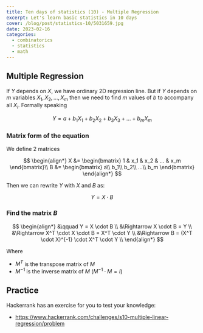 ```yaml
---
title: Ten days of statistics (10) - Multiple Regression
excerpt: Let's learn basic statistics in 10 days
cover: /blog/post/statistics-10/5031659.jpg
date: 2023-02-16
categories:
  - combinatorics
  - statistics
  - math
---
```


## Multiple Regression

If $Y$ depends on $X$, we have ordinary 2D regression line.
But if $Y$ depends on $m$ variables $X_1, X_2, ..., X_m$ then we need to find
$m$ values of $b$ to accompany all $X_i$. Formally speaking

$$
Y = a+b_1X_1+b_2X_2+b_3X_3+...+b_mX_m
$$

### Matrix form of the equation

We define 2 matrices

$$
\begin{align*}
X &=
\begin{bmatrix}
1 & x_1 & x_2 & ... & x_m
\end{bmatrix}\\
B &=
\begin{bmatrix}
a\\
b_1\\
b_2\\
...\\
b_m
\end{bmatrix}
\end{align*}
$$

Then we can rewrite $Y$ with $X$ and $B$ as:

$$
Y = X \cdot B
$$

### Find the matrix $B$

$$
\begin{align*}
&\qquad Y = X \cdot B \\
&\Rightarrow X \cdot B = Y \\
&\Rightarrow X^T \cdot X \cdot B = X^T \cdot Y \\
&\Rightarrow B = (X^T \cdot X)^{-1} \cdot X^T \cdot Y \\
\end{align*}
$$

Where

- $M^T$ is the transpose matrix of $M$
- $M^{-1}$ is the inverse matrix of $M$ ($M^{-1} \cdot M = I$)

## Practice

Hackerrank has an exercise for you to test your knowledge:

- https://www.hackerrank.com/challenges/s10-multiple-linear-regression/problem
